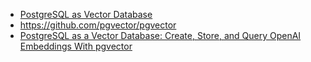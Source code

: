 

* [PostgreSQL as Vector Database](https://medium.com/@scholarly360/postgresql-as-vector-database-bae6dd7097a1)
* https://github.com/pgvector/pgvector
* [PostgreSQL as a Vector Database: Create, Store, and Query OpenAI Embeddings With pgvector](https://www.timescale.com/blog/postgresql-as-a-vector-database-create-store-and-query-openai-embeddings-with-pgvector/)
